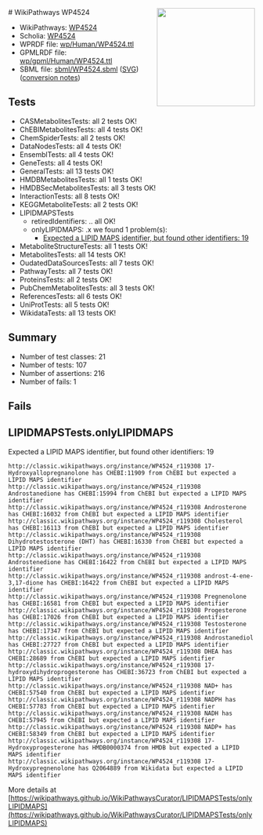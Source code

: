 <img style="float: right; width: 200px" src="../logo.png" />
# WikiPathways WP4524

* WikiPathways: [WP4524](https://identifiers.org/wikipathways:WP4524)
* Scholia: [WP4524](https://scholia.toolforge.org/wikipathways/WP4524)
* WPRDF file: [wp/Human/WP4524.ttl](../wp/Human/WP4524.ttl)
* GPMLRDF file: [wp/gpml/Human/WP4524.ttl](../wp/gpml/Human/WP4524.ttl)
* SBML file: [sbml/WP4524.sbml](../sbml/WP4524.sbml) ([SVG](../sbml/WP4524.svg)) ([conversion notes](../sbml/WP4524.txt))

## Tests
* CASMetabolitesTests: all 2 tests OK!
* ChEBIMetabolitesTests: all 4 tests OK!
* ChemSpiderTests: all 2 tests OK!
* DataNodesTests: all 4 tests OK!
* EnsemblTests: all 4 tests OK!
* GeneTests: all 4 tests OK!
* GeneralTests: all 13 tests OK!
* HMDBMetabolitesTests: all 1 tests OK!
* HMDBSecMetabolitesTests: all 3 tests OK!
* InteractionTests: all 8 tests OK!
* KEGGMetaboliteTests: all 2 tests OK!
* LIPIDMAPSTests
    * retiredIdentifiers: .. all OK!
    * onlyLIPIDMAPS: .x we found 1 problem(s):
        * [Expected a LIPID MAPS identifier, but found other identifiers: 19](#d0bfb681)
* MetaboliteStructureTests: all 1 tests OK!
* MetabolitesTests: all 14 tests OK!
* OudatedDataSourcesTests: all 7 tests OK!
* PathwayTests: all 7 tests OK!
* ProteinsTests: all 2 tests OK!
* PubChemMetabolitesTests: all 3 tests OK!
* ReferencesTests: all 6 tests OK!
* UniProtTests: all 5 tests OK!
* WikidataTests: all 13 tests OK!


## Summary

* Number of test classes: 21
* Number of tests: 107
* Number of assertions: 216
* Number of fails: 1

## Fails

<a name="d0bfb681" />

## LIPIDMAPSTests.onlyLIPIDMAPS

Expected a LIPID MAPS identifier, but found other identifiers: 19
```
http://classic.wikipathways.org/instance/WP4524_r119308 17-Hydroxyallopregnanolone has CHEBI:11909 from ChEBI but expected a LIPID MAPS identifier
http://classic.wikipathways.org/instance/WP4524_r119308 Androstanedione has CHEBI:15994 from ChEBI but expected a LIPID MAPS identifier
http://classic.wikipathways.org/instance/WP4524_r119308 Androsterone has CHEBI:16032 from ChEBI but expected a LIPID MAPS identifier
http://classic.wikipathways.org/instance/WP4524_r119308 Cholesterol has CHEBI:16113 from ChEBI but expected a LIPID MAPS identifier
http://classic.wikipathways.org/instance/WP4524_r119308 Dihydrotestosterone (DHT) has CHEBI:16330 from ChEBI but expected a LIPID MAPS identifier
http://classic.wikipathways.org/instance/WP4524_r119308 Androstenedione has CHEBI:16422 from ChEBI but expected a LIPID MAPS identifier
http://classic.wikipathways.org/instance/WP4524_r119308 androst-4-ene- 3,17-dione has CHEBI:16422 from ChEBI but expected a LIPID MAPS identifier
http://classic.wikipathways.org/instance/WP4524_r119308 Pregnenolone has CHEBI:16581 from ChEBI but expected a LIPID MAPS identifier
http://classic.wikipathways.org/instance/WP4524_r119308 Progesterone has CHEBI:17026 from ChEBI but expected a LIPID MAPS identifier
http://classic.wikipathways.org/instance/WP4524_r119308 Testosterone has CHEBI:17347 from ChEBI but expected a LIPID MAPS identifier
http://classic.wikipathways.org/instance/WP4524_r119308 Androstanediol has CHEBI:27727 from ChEBI but expected a LIPID MAPS identifier
http://classic.wikipathways.org/instance/WP4524_r119308 DHEA has CHEBI:28689 from ChEBI but expected a LIPID MAPS identifier
http://classic.wikipathways.org/instance/WP4524_r119308 17-hydroxydihydroprogesterone has CHEBI:36723 from ChEBI but expected a LIPID MAPS identifier
http://classic.wikipathways.org/instance/WP4524_r119308 NAD+ has CHEBI:57540 from ChEBI but expected a LIPID MAPS identifier
http://classic.wikipathways.org/instance/WP4524_r119308 NADPH has CHEBI:57783 from ChEBI but expected a LIPID MAPS identifier
http://classic.wikipathways.org/instance/WP4524_r119308 NADH has CHEBI:57945 from ChEBI but expected a LIPID MAPS identifier
http://classic.wikipathways.org/instance/WP4524_r119308 NADP+ has CHEBI:58349 from ChEBI but expected a LIPID MAPS identifier
http://classic.wikipathways.org/instance/WP4524_r119308 17-Hydroxyprogesterone has HMDB0000374 from HMDB but expected a LIPID MAPS identifier
http://classic.wikipathways.org/instance/WP4524_r119308 17-Hydroxypregnenolone has Q2064889 from Wikidata but expected a LIPID MAPS identifier
```

More details at [https://wikipathways.github.io/WikiPathwaysCurator/LIPIDMAPSTests/onlyLIPIDMAPS](https://wikipathways.github.io/WikiPathwaysCurator/LIPIDMAPSTests/onlyLIPIDMAPS)

